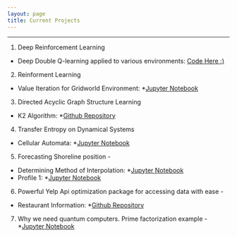 ```yaml
---
layout: page
title: Current Projects
---
```



----
1. Deep Reinforcement Learning
* Deep Double Q-learning applied to various environments: [Code Here :)](https://github.com/marcbrittain/Deep-Reinforcement-Learning)


2. Reinforment Learning
* Value Iteration for Gridworld Environment: *[Jupyter Notebook](https://github.com/marcbrittain/Reinforcement_Learning/blob/master/small_code.ipynb)

3. Directed Acyclic Graph Structure Learning
* K2 Algorithm: *[Github Repository](https://github.com/marcbrittain/K2_GraphSearch)

4. Transfer Entropy on Dynamical Systems
* Cellular Automata: *[Jupyter Notebook](https://github.com/marcbrittain/Transfer_Entropy/blob/master/transferEntropy.ipynb)

5.  Forecasting Shoreline position - 
* Determining Method of Interpolation: *[Jupyter Notebook](https://github.com/marcbrittain/Narrabeen/blob/master/Narrabeen%20Shoreline%20Positions.ipynb) 
* Profile 1:       *[Jupyter Notebook](https://github.com/marcbrittain/Narrabeen/blob/master/Forecasting%20Profile%201.ipynb) 

6.  Powerful Yelp Api optimization package for accessing data with ease - 
* Restaurant Information:    *[Github Repository](https://github.com/marcbrittain/Analytics_YELP)

7.  Why we need quantum computers. Prime factorization example - 
        *[Jupyter Notebook](https://github.com/marcbrittain/Python_Tutorials/blob/master/Quantum%20Computing/Why%20we%20need%20Quantum%20Computers.ipynb)
